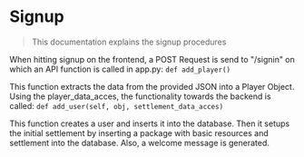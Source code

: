 # Signup
> This documentation explains the signup procedures

When hitting signup on the frontend, a POST Request is send to "/signin" on which an API function is called in app.py:
`def add_player()`

This function extracts the data from the provided JSON into a Player Object. Using the player_data_acces, the functionality towards the backend is called: `def add_user(self, obj, settlement_data_acces)`

This function creates a user and inserts it into the database. Then it setups the initial settlement by inserting a package with basic resources and settlement into the database.
Also, a welcome message is generated.